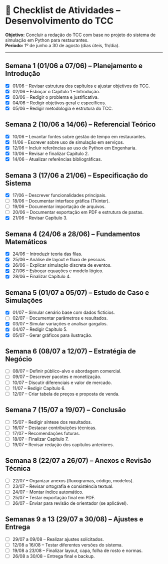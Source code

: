 # 📅 Checklist de Atividades – Desenvolvimento do TCC

**Objetivo:** Concluir a redação do TCC com base no projeto do sistema de simulação em Python para restaurantes.  
**Período:** 1º de junho a 30 de agosto (dias úteis, 1h/dia).

---

## Semana 1 (01/06 a 07/06) – Planejamento e Introdução
- [X] 01/06 – Revisar estrutura dos capítulos e ajustar objetivos do TCC.
- [X] 02/06 – Esboçar o Capítulo 1 – Introdução.
- [X] 03/06 – Redigir o problema e justificativa.
- [X] 04/06 – Redigir objetivos geral e específicos.
- [X] 05/06 – Redigir metodologia e estrutura do TCC.

## Semana 2 (10/06 a 14/06) – Referencial Teórico
- [X] 10/06 – Levantar fontes sobre gestão de tempo em restaurantes.
- [X] 11/06 – Escrever sobre uso de simulação em serviços.
- [X] 12/06 – Incluir referências ao uso de Python em Engenharia.
- [X] 13/06 – Revisar e finalizar Capítulo 2.
- [X] 14/06 – Atualizar referências bibliográficas.

## Semana 3 (17/06 a 21/06) – Especificação do Sistema
- [X] 17/06 – Descrever funcionalidades principais.
- [ ] 18/06 – Documentar interface gráfica (Tkinter).
- [ ] 19/06 – Documentar importação de arquivos.
- [ ] 20/06 – Documentar exportação em PDF e estrutura de pastas.
- [X] 21/06 – Revisar Capítulo 3.

## Semana 4 (24/06 a 28/06) – Fundamentos Matemáticos
- [X] 24/06 – Introduzir teoria das filas.
- [X] 25/06 – Análise de layout e fluxo de pessoas.
- [X] 26/06 – Explicar simulação discreta de eventos.
- [X] 27/06 – Esboçar equações e modelo lógico.
- [X] 28/06 – Finalizar Capítulo 4.

## Semana 5 (01/07 a 05/07) – Estudo de Caso e Simulações
- [X] 01/07 – Simular cenário base com dados fictícios.
- [ ] 02/07 – Documentar parâmetros e resultados.
- [X] 03/07 – Simular variações e analisar gargalos.
- [X] 04/07 – Redigir Capítulo 5.
- [X] 05/07 – Gerar gráficos para ilustração.

## Semana 6 (08/07 a 12/07) – Estratégia de Negócio
- [ ] 08/07 – Definir público-alvo e abordagem comercial.
- [ ] 09/07 – Descrever pacotes e monetização.
- [ ] 10/07 – Discutir diferenciais e valor de mercado.
- [ ] 11/07 – Redigir Capítulo 6.
- [ ] 12/07 – Criar tabela de preços e proposta de venda.

## Semana 7 (15/07 a 19/07) – Conclusão
- [ ] 15/07 – Redigir síntese dos resultados.
- [ ] 16/07 – Destacar contribuições técnicas.
- [ ] 17/07 – Recomendações futuras.
- [ ] 18/07 – Finalizar Capítulo 7.
- [ ] 19/07 – Revisar redação dos capítulos anteriores.

## Semana 8 (22/07 a 26/07) – Anexos e Revisão Técnica
- [ ] 22/07 – Organizar anexos (fluxogramas, código, modelos).
- [ ] 23/07 – Revisar ortografia e consistência textual.
- [ ] 24/07 – Montar índice automático.
- [ ] 25/07 – Testar exportação final em PDF.
- [ ] 26/07 – Enviar para revisão de orientador (se aplicável).

## Semanas 9 a 13 (29/07 a 30/08) – Ajustes e Entrega
- [ ] 29/07 a 09/08 – Realizar ajustes solicitados.
- [ ] 12/08 a 16/08 – Testar diferentes versões do sistema.
- [ ] 19/08 a 23/08 – Finalizar layout, capa, folha de rosto e normas.
- [ ] 26/08 a 30/08 – Entrega final e backup.